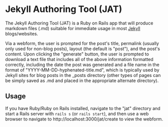 Jekyll Authoring Tool (JAT)
===========================

The Jekyll Authoring Tool (JAT) is a Ruby on Rails app that will produce 
markdown files (.md) suitable for immediate usage in most 
[Jekyll](http://jekyllrb.com) blogs/websites.

Via a webform, the user is prompted for the post's title, permalink 
(usually only used for non-blog posts), layout (the default is "post"), 
and the post's content. Upon clicking the "generate" button, the user is prompted 
to download a text file that includes all of the above information formatted 
correctly, including the date the post was generated and a file name in the 
format of "YYYY-MM-DD-hyphenated-title.md", which is typically used by Jekyll 
sites for blog posts in the _posts directory (other types of pages can be simply 
saved as <something>.md and placed in the appropriate alternate directory).

Usage
-----

If you have Ruby/Ruby on Rails installed, navigate to the "jat" directory and 
start a Rails server with `rails s` (or `rails start`), and then use a web 
browser to navigate to http://localhost:3000/jat/create to view the webform.
